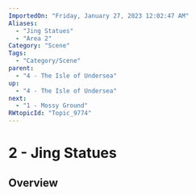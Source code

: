 ```yaml
---
ImportedOn: "Friday, January 27, 2023 12:02:47 AM"
Aliases:
  - "Jing Statues"
  - "Area 2"
Category: "Scene"
Tags:
  - "Category/Scene"
parent:
  - "4 - The Isle of Undersea"
up:
  - "4 - The Isle of Undersea"
next:
  - "1 - Mossy Ground"
RWtopicId: "Topic_9774"
---
```

# 2 - Jing Statues
## Overview
